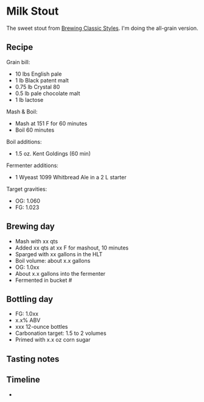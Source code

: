 # Milk Stout
The sweet stout from [Brewing Classic Styles](http://www.amazon.com/Brewing-Classic-Styles-Winning-Recipes-ebook/dp/B002C1AJX8). I'm doing the all-grain version. 

## Recipe
Grain bill:
* 10 lbs English pale
* 1 lb Black patent malt
* 0.75 lb Crystal 80
* 0.5 lb pale chocolate malt
* 1 lb lactose

Mash & Boil:
* Mash at 151 F for 60 minutes
* Boil 60 minutes

Boil additions:
* 1.5 oz. Kent Goldings (60 min)

Fermenter additions:
* 1 Wyeast 1099 Whitbread Ale in a 2 L starter

Target gravities:
* OG: 1.060
* FG: 1.023

## Brewing day
* Mash with xx qts
* Added xx qts at xx F for mashout, 10 minutes
* Sparged with xx gallons in the HLT
* Boil volume: about x.x gallons
* OG: 1.0xx
* About x.x gallons into the fermenter
* Fermented in bucket #

## Bottling day
* FG: 1.0xx
* x.x% ABV
* xxx 12-ounce bottles
* Carbonation target: 1.5 to 2 volumes
* Primed with x.x oz corn sugar

## Tasting notes

## Timeline
* 
